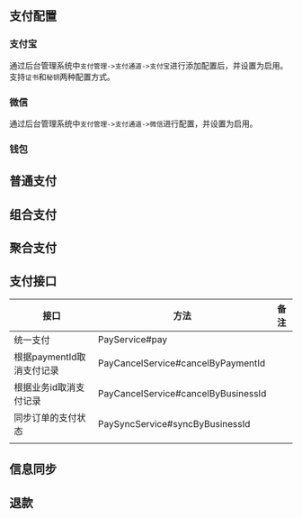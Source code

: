 ## 支付配置
### 支付宝
通过后台管理系统中`支付管理->支付通道->支付宝`进行添加配置后，并设置为启用。支持`证书`和`秘钥`两种配置方式。
### 微信
通过后台管理系统中`支付管理->支付通道->微信`进行配置，并设置为启用。
### 钱包

## 普通支付

## 组合支付

## 聚合支付

## 支付接口
| 接口 | 方法 | 备注 |
| --- | --- | --- |
| 统一支付 | PayService#pay |  |
| 根据paymentId取消支付记录 | PayCancelService#cancelByPaymentId |  |
| 根据业务id取消支付记录 | PayCancelService#cancelByBusinessId |  |
| 同步订单的支付状态 | PaySyncService#syncByBusinessId |  |
|  |  |  |


## 信息同步

## 退款
